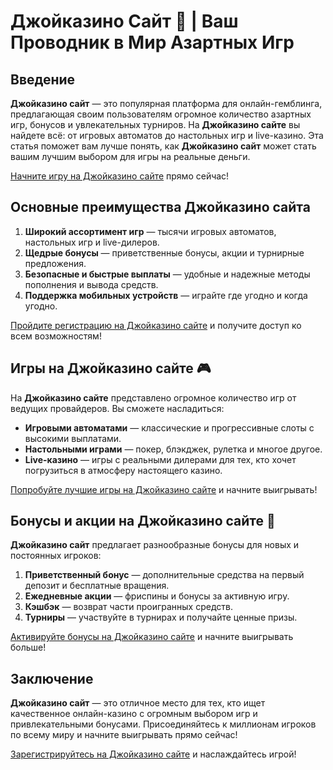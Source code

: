 # Джойказино Сайт 🎰 | Ваш Проводник в Мир Азартных Игр

## Введение

**Джойказино сайт** — это популярная платформа для онлайн-гемблинга, предлагающая своим пользователям огромное количество азартных игр, бонусов и увлекательных турниров. На **Джойказино сайте** вы найдете всё: от игровых автоматов до настольных игр и live-казино. Эта статья поможет вам лучше понять, как **Джойказино сайт** может стать вашим лучшим выбором для игры на реальные деньги.

[Начните игру на Джойказино сайте](https://rpc30.call2me.pro/?/ru/registration?apkpop=0&partner=p24970p3291217pc98f) прямо сейчас!

## Основные преимущества Джойказино сайта

1. **Широкий ассортимент игр** — тысячи игровых автоматов, настольных игр и live-дилеров.
2. **Щедрые бонусы** — приветственные бонусы, акции и турнирные предложения.
3. **Безопасные и быстрые выплаты** — удобные и надежные методы пополнения и вывода средств.
4. **Поддержка мобильных устройств** — играйте где угодно и когда угодно.

[Пройдите регистрацию на Джойказино сайте](https://rpc30.call2me.pro/?/ru/registration?apkpop=0&partner=p24970p3291217pc98f) и получите доступ ко всем возможностям!

## Игры на Джойказино сайте 🎮

На **Джойказино сайте** представлено огромное количество игр от ведущих провайдеров. Вы сможете насладиться:

- **Игровыми автоматами** — классические и прогрессивные слоты с высокими выплатами.
- **Настольными играми** — покер, блэкджек, рулетка и многое другое.
- **Live-казино** — игры с реальными дилерами для тех, кто хочет погрузиться в атмосферу настоящего казино.

[Попробуйте лучшие игры на Джойказино сайте](https://rpc30.call2me.pro/?/ru/registration?apkpop=0&partner=p24970p3291217pc98f) и начните выигрывать!

## Бонусы и акции на Джойказино сайте 🎁

**Джойказино сайт** предлагает разнообразные бонусы для новых и постоянных игроков:

1. **Приветственный бонус** — дополнительные средства на первый депозит и бесплатные вращения.
2. **Ежедневные акции** — фриспины и бонусы за активную игру.
3. **Кэшбэк** — возврат части проигранных средств.
4. **Турниры** — участвуйте в турнирах и получайте ценные призы.

[Активируйте бонусы на Джойказино сайте](https://rpc30.call2me.pro/?/ru/registration?apkpop=0&partner=p24970p3291217pc98f) и начните выигрывать больше!

## Заключение

**Джойказино сайт** — это отличное место для тех, кто ищет качественное онлайн-казино с огромным выбором игр и привлекательными бонусами. Присоединяйтесь к миллионам игроков по всему миру и начните выигрывать прямо сейчас!

[Зарегистрируйтесь на Джойказино сайте](https://rpc30.call2me.pro/?/ru/registration?apkpop=0&partner=p24970p3291217pc98f) и наслаждайтесь игрой!
